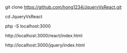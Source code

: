git clone https://github.com/hong1234/JqueryVsReact.git

cd JqueryVsReact

php -S localhost:3000

http://localhost:3000/react/index.html

http://localhost:3000/jquery/index.html
